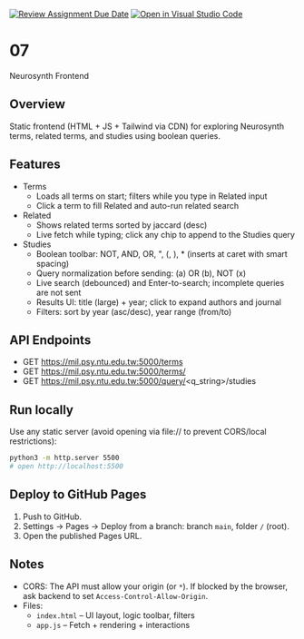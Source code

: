 [![Review Assignment Due Date](https://classroom.github.com/assets/deadline-readme-button-22041afd0340ce965d47ae6ef1cefeee28c7c493a6346c4f15d667ab976d596c.svg)](https://classroom.github.com/a/yOwut1-r)
[![Open in Visual Studio Code](https://classroom.github.com/assets/open-in-vscode-2e0aaae1b6195c2367325f4f02e2d04e9abb55f0b24a779b69b11b9e10269abc.svg)](https://classroom.github.com/online_ide?assignment_repo_id=21159482&assignment_repo_type=AssignmentRepo)
# 07
Neurosynth Frontend

## Overview

Static frontend (HTML + JS + Tailwind via CDN) for exploring Neurosynth terms, related terms, and studies using boolean queries.

## Features

- Terms
	- Loads all terms on start; filters while you type in Related input
	- Click a term to fill Related and auto-run related search
- Related
	- Shows related terms sorted by jaccard (desc)
	- Live fetch while typing; click any chip to append to the Studies query
- Studies
	- Boolean toolbar: NOT, AND, OR, ", (, ), * (inserts at caret with smart spacing)
	- Query normalization before sending: (a) OR (b), NOT (x)
	- Live search (debounced) and Enter-to-search; incomplete queries are not sent
	- Results UI: title (large) + year; click to expand authors and journal
	- Filters: sort by year (asc/desc), year range (from/to)

## API Endpoints

- GET https://mil.psy.ntu.edu.tw:5000/terms
- GET https://mil.psy.ntu.edu.tw:5000/terms/<t1>
- GET https://mil.psy.ntu.edu.tw:5000/query/<q_string>/studies

## Run locally

Use any static server (avoid opening via file:// to prevent CORS/local restrictions):

```bash
python3 -m http.server 5500
# open http://localhost:5500
```

## Deploy to GitHub Pages

1. Push to GitHub.
2. Settings → Pages → Deploy from a branch: branch `main`, folder `/` (root).
3. Open the published Pages URL.

## Notes

- CORS: The API must allow your origin (or `*`). If blocked by the browser, ask backend to set `Access-Control-Allow-Origin`.
- Files:
	- `index.html` – UI layout, logic toolbar, filters
	- `app.js` – Fetch + rendering + interactions
